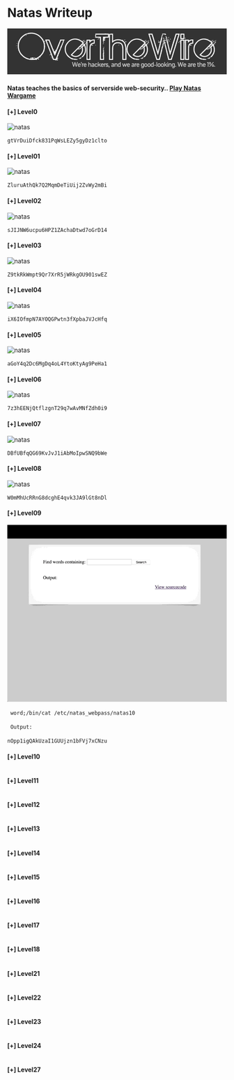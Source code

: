 # Natas Writeup

![natas](logo.png)
#### Natas teaches the basics of serverside web-security.. [Play Natas Wargame](https://overthewire.org/wargames/natas/ )

#### [+] Level0
![natas](level0.gif)
```
gtVrDuiDfck831PqWsLEZy5gyDz1clto
```
#### [+] Level01
![natas](level1.gif)
```
ZluruAthQk7Q2MqmDeTiUij2ZvWy2mBi
```
#### [+] Level02
![natas](level2.gif)
```
sJIJNW6ucpu6HPZ1ZAchaDtwd7oGrD14
```
#### [+] Level03
![natas](level3.gif)
```
Z9tkRkWmpt9Qr7XrR5jWRkgOU901swEZ
```
#### [+] Level04
![natas](level4.gif)
```
iX6IOfmpN7AYOQGPwtn3fXpbaJVJcHfq
```
#### [+] Level05
![natas](level5.gif)
```
aGoY4q2Dc6MgDq4oL4YtoKtyAg9PeHa1
```
#### [+] Level06
![natas](level6.gif)
```
7z3hEENjQtflzgnT29q7wAvMNfZdh0i9
```
#### [+] Level07
![natas](level7.gif)
```
DBfUBfqQG69KvJvJ1iAbMoIpwSNQ9bWe
```
#### [+] Level08
![natas](level8.gif)
```
W0mMhUcRRnG8dcghE4qvk3JA9lGt8nDl
```
#### [+] Level09
![natas](level9.gif)
```
 word;/bin/cat /etc/natas_webpass/natas10

 Output:

nOpp1igQAkUzaI1GUUjzn1bFVj7xCNzu
```
#### [+] Level10
```

```
#### [+] Level11
```

```
#### [+] Level12
```

```
#### [+] Level13
```

```
#### [+] Level14
```

```
#### [+] Level15
```

```
#### [+] Level16
```

```
#### [+] Level17
```

```
#### [+] Level18
```
```

#### [+] Level21
```

```
#### [+] Level22
```

```
#### [+] Level23
```

```
#### [+] Level24
```

```
#### [+] Level27
```

```

